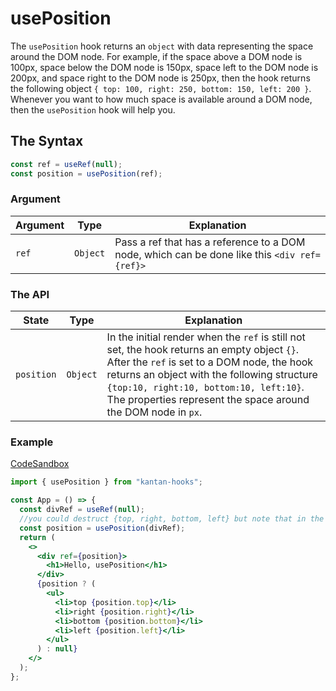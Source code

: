 # usePosition

The `usePosition` hook returns an `object` with data representing the space around the DOM node. For example, if the space above a DOM node is 100px, space below the DOM node is 150px, space left to the DOM node is 200px, and space right to the DOM node is 250px, then the hook returns the following object `{ top: 100, right: 250, bottom: 150, left: 200 }`. Whenever you want to how much space is available around a DOM node, then the `usePosition` hook will help you.

## The Syntax

```jsx
const ref = useRef(null);
const position = usePosition(ref);
```

### Argument

| Argument | Type     | Explanation                                                                                  |
| -------- | -------- | -------------------------------------------------------------------------------------------- |
| `ref`    | `Object` | Pass a ref that has a reference to a DOM node, which can be done like this `<div ref={ref}>` |

### The API

| State      | Type     | Explanation                                                                                                                                                                                                                                                                                           |
| ---------- | -------- | ----------------------------------------------------------------------------------------------------------------------------------------------------------------------------------------------------------------------------------------------------------------------------------------------------- |
| `position` | `Object` | In the initial render when the `ref` is still not set, the hook returns an empty object `{}`. After the `ref` is set to a DOM node, the hook returns an object with the following structure `{top:10, right:10, bottom:10, left:10}`. The properties represent the space around the DOM node in `px`. |

### Example

[CodeSandbox](https://rrbuc.csb.app/position)

```jsx
import { usePosition } from "kantan-hooks";

const App = () => {
  const divRef = useRef(null);
  //you could destruct {top, right, bottom, left} but note that in the initial render, they will all be undefined
  const position = usePosition(divRef);
  return (
    <>
      <div ref={position}>
        <h1>Hello, usePosition</h1>
      </div>
      {position ? (
        <ul>
          <li>top {position.top}</li>
          <li>right {position.right}</li>
          <li>bottom {position.bottom}</li>
          <li>left {position.left}</li>
        </ul>
      ) : null}
    </>
  );
};
```
